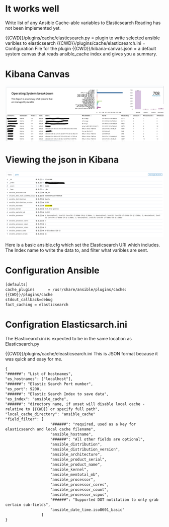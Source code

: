 # It works well
Write list of any Ansible Cache-able variables to Elasticsearch
Reading has not been implemented yet.

{{CWD}}/plugins/cache/elasticsearch.py = plugin to write selected ansible varibles to elasticsearch
{{CWD}}/plugins/cache/elasticsearch.ini = Configuration File for the plugin
{{CWD}}/kibana-canvas.json = a default system canvas that reads ansible_cache index and gives you a summary.

# Kibana Canvas
![Canvas](https://github.com/eperry/ansible-plugin-cache-elasticsearch/raw/master/images/Canvas.png)


# Viewing the json in Kibana
![Json](https://github.com/eperry/ansible-plugin-cache-elasticsearch/raw/master/images/json.png)

Here is a basic ansible.cfg which set the Elasticsearch URI  which includes. The Index name to write the data to, and filter what varibles are sent.

# Configuration Ansible

```
[defaults]
cache_plugins      = /usr/share/ansible/plugins/cache:{{CWD}}/plugins/cache
stdout_callback=debug
fact_caching = elasticsearch
```

# Configration Elasticsarch.ini

The Elasticearch.ini is expected to be in the same location as Elasticsearch.py

{{CWD}}/plugins/cache/eleasticsearch.ini
This is JSON format because it was quick and easy for me. 

```
{
"######": "List of hostnames",
"es_hostnames": ["localhost"],
"######": "Elastic Search Port number",
"es_port": 9200,
"######": "Elastic Search Index to save data",
"es_index": "ansible_cache",
"######": "directory name, if unset will disable local cache - relative to {{CWD}} or specify full path",
"local_cache_directory": "ansible_cache"
"field_filter": [
                    "######": "required, used as a key for elasticsearch and local cache filename",
                    "ansible_hostname",
                    "######": "All other fields are optional",
                    "ansible_distribution",
                    "ansible_distribution_version",
                    "ansible_architecture",
                    "ansible_product_serial",
                    "ansible_product_name",
                    "ansible_kernel",
                    "ansible_memtotal_mb",
                    "ansible_processor",
                    "ansible_processor_cores",
                    "ansible_processor_count",
                    "ansible_processor_vcpus",
                    "######": "Supported DOT notitation to only grab certain sub-fields",
                    "ansible_date_time.iso8601_basic"
                ]
}
```


